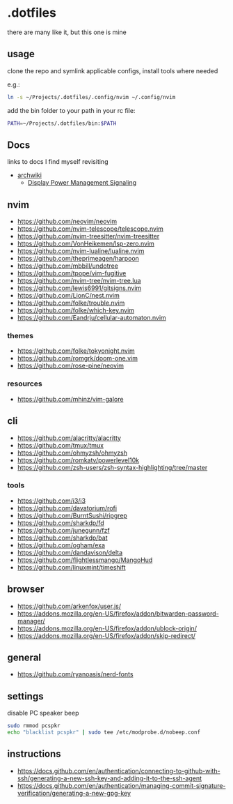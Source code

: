 # .dotfiles

there are many like it, but this one is mine

## usage

clone the repo and symlink applicable configs, install tools where needed

e.g.:

```sh
ln -s ~/Projects/.dotfiles/.config/nvim ~/.config/nvim
```

add the bin folder to your path in your rc file:

```sh
PATH=~/Projects/.dotfiles/bin:$PATH
```

## Docs

links to docs I find myself revisiting

- [archwiki](https://archlinux.org)
  - [Display Power Management Signaling](https://wiki.archlinux.org/title/Display_Power_Management_Signaling)

## nvim

- https://github.com/neovim/neovim
- https://github.com/nvim-telescope/telescope.nvim
- https://github.com/nvim-treesitter/nvim-treesitter
- https://github.com/VonHeikemen/lsp-zero.nvim
- https://github.com/nvim-lualine/lualine.nvim
- https://github.com/theprimeagen/harpoon
- https://github.com/mbbill/undotree
- https://github.com/tpope/vim-fugitive
- https://github.com/nvim-tree/nvim-tree.lua
- https://github.com/lewis6991/gitsigns.nvim
- https://github.com/LionC/nest.nvim
- https://github.com/folke/trouble.nvim
- https://github.com/folke/which-key.nvim
- https://github.com/Eandrju/cellular-automaton.nvim

### themes

- https://github.com/folke/tokyonight.nvim
- https://github.com/romgrk/doom-one.vim
- https://github.com/rose-pine/neovim

### resources

- https://github.com/mhinz/vim-galore

## cli

- https://github.com/alacritty/alacritty
- https://github.com/tmux/tmux
- https://github.com/ohmyzsh/ohmyzsh
- https://github.com/romkatv/powerlevel10k
- https://github.com/zsh-users/zsh-syntax-highlighting/tree/master

### tools

- https://github.com/i3/i3
- https://github.com/davatorium/rofi
- https://github.com/BurntSushi/ripgrep
- https://github.com/sharkdp/fd
- https://github.com/junegunn/fzf
- https://github.com/sharkdp/bat
- https://github.com/ogham/exa
- https://github.com/dandavison/delta
- https://github.com/flightlessmango/MangoHud
- https://github.com/linuxmint/timeshift

## browser

- https://github.com/arkenfox/user.js/
- https://addons.mozilla.org/en-US/firefox/addon/bitwarden-password-manager/
- https://addons.mozilla.org/en-US/firefox/addon/ublock-origin/
- https://addons.mozilla.org/en-US/firefox/addon/skip-redirect/

## general

- https://github.com/ryanoasis/nerd-fonts

## settings

disable PC speaker beep

```sh
sudo rmmod pcspkr
echo "blacklist pcspkr" | sudo tee /etc/modprobe.d/nobeep.conf
```

## instructions

- https://docs.github.com/en/authentication/connecting-to-github-with-ssh/generating-a-new-ssh-key-and-adding-it-to-the-ssh-agent
- https://docs.github.com/en/authentication/managing-commit-signature-verification/generating-a-new-gpg-key

